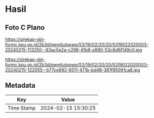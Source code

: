# Hasil

## Foto C Plano

https://sirekap-obj-formc.kpu.go.id/2b3d/pemilu/ppwp/53/19/02/20/20/5319022020003-20240215-113250--83ac0e2a-c298-41b8-a980-53c8d6f149c0.jpg

https://sirekap-obj-formc.kpu.go.id/2b3d/pemilu/ppwp/53/19/02/20/20/5319022020003-20240215-122055--b77ce992-6511-471b-bd48-361f95091ca8.jpg


## Metadata

| Key        | Value               |
| ---------- | ------------------- |
| Time Stamp | 2024-02-15 15:30:25 |



